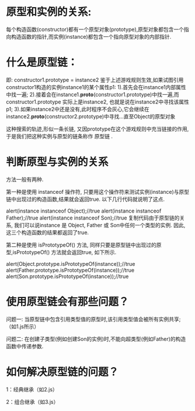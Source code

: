 # 原型和实例的关系:

每个构造函数(constructor)都有一个原型对象(prototype),原型对象都包含一个指向构造函数的指针,而实例(instance)都包含一个指向原型对象的内部指针.


# 什么是原型链：
即: constructor1.prototype = instance2
鉴于上述游戏规则生效,如果试图引用constructor1构造的实例instance1的某个属性p1:
1).首先会在instance1内部属性中找一遍;
2).接着会在instance1.__proto__(constructor1.prototype)中找一遍,而constructor1.prototype 实际上是instance2, 也就是说在instance2中寻找该属性p1;
3).如果instance2中还是没有,此时程序不会灰心,它会继续在instance2.__proto__(constructor2.prototype)中寻找...直至Object的原型对象

这种搜索的轨迹,形似一条长链, 又因prototype在这个游戏规则中充当链接的作用,于是我们把这种实例与原型的链条称作 原型链 . 


# 判断原型与实例的关系
方法一般有两种.

第一种是使用 instanceof 操作符, 只要用这个操作符来测试实例(instance)与原型链中出现过的构造函数,结果就会返回true. 以下几行代码就说明了这点.

alert(instance instanceof Object);//true
alert(instance instanceof Father);//true
alert(instance instanceof Son);//true
复制代码由于原型链的关系, 我们可以说instance 是 Object, Father 或 Son中任何一个类型的实例. 因此, 这三个构造函数的结果都返回了true.

第二种是使用 isPrototypeOf() 方法, 同样只要是原型链中出现过的原型,isPrototypeOf() 方法就会返回true, 如下所示.

alert(Object.prototype.isPrototypeOf(instance));//true
alert(Father.prototype.isPrototypeOf(instance));//true
alert(Son.prototype.isPrototypeOf(instance));//true


# 使用原型链会有那些问题？

问题一: 当原型链中包含引用类型值的原型时,该引用类型值会被所有实例共享;  （如1.js所示）

问题二: 在创建子类型(例如创建Son的实例)时,不能向超类型(例如Father)的构造函数中传递参数.

# 如何解决原型链的问题？

1：经典继承（如2.js）

2：组合继承（如3.js）
